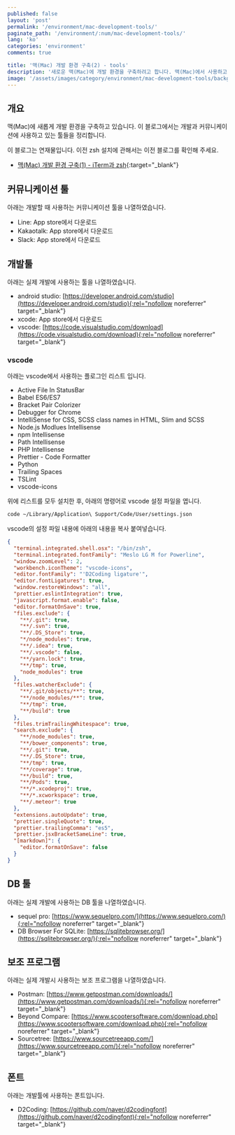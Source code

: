 ```yaml
---
published: false
layout: 'post'
permalink: '/environment/mac-development-tools/'
paginate_path: '/environment/:num/mac-development-tools/'
lang: 'ko'
categories: 'environment'
comments: true

title: '맥(Mac) 개발 환경 구축(2) - tools'
description: '새로운 맥(Mac)에 개발 환경을 구축하려고 합니다. 맥(Mac)에서 사용하고 있는 툴들을 정리하였습니다.'
image: '/assets/images/category/environment/mac-development-tools/background.jpg'
---
```


## 개요
맥(Mac)에 새롭게 개발 환경을 구축하고 있습니다. 이 블로그에서는 개발과 커뮤니케이션에 사용하고 있는 툴들을 정리합니다.

이 블로그는 연재물입니다. 이전 zsh 설치에 관해서는 이전 블로그를 확인해 주세요.

- [맥(Mac) 개발 환경 구축(1) - iTerm과 zsh]({{site.url}}/{{page.categories}}/mac-iterm-zsh/){:target="_blank"}


## 커뮤니케이션 툴
아래는 개발할 때 사용하는 커뮤니케이션 툴을 나열하였습니다.

- Line: App store에서 다운로드
- Kakaotalk: App store에서 다운로드
- Slack: App store에서 다운로드


## 개발툴
아래는 실제 개발에 사용하는 툴을 나열하였습니다.

- android studio: [https://developer.android.com/studio](https://developer.android.com/studio){:rel="nofollow noreferrer" target="_blank"}
- xcode: App store에서 다운로드
- vscode: [https://code.visualstudio.com/download](https://code.visualstudio.com/download){:rel="nofollow noreferrer" target="_blank"}


### vscode
아래는 vscode에서 사용하는 플로그인 리스트 입니다.

- Active File In StatusBar
- Babel ES6/ES7
- Bracket Pair Colorizer
- Debugger for Chrome
- IntelliSense for CSS, SCSS class names in HTML, Slim and SCSS
- Node.js Modlues Intellisense
- npm Intellisense
- Path Intellisense
- PHP Intellisense
- Prettier - Code Formatter
- Python
- Trailing Spaces
- TSLint
- vscode-icons

위에 리스트를 모두 설치한 후, 아래의 명령어로 vscode 설정 파일을 엽니다.

```bash
code ~/Library/Application\ Support/Code/User/settings.json
```

vscode의 설정 파일 내용에 아래의 내용을 복사 붙여넣습니다.

```json
{
  "terminal.integrated.shell.osx": "/bin/zsh",
  "terminal.integrated.fontFamily": "Meslo LG M for Powerline",
  "window.zoomLevel": 2,
  "workbench.iconTheme": "vscode-icons",
  "editor.fontFamily": "'D2Coding ligature'",
  "editor.fontLigatures": true,
  "window.restoreWindows": "all",
  "prettier.eslintIntegration": true,
  "javascript.format.enable": false,
  "editor.formatOnSave": true,
  "files.exclude": {
    "**/.git": true,
    "**/.svn": true,
    "**/.DS_Store": true,
    "*/node_modules": true,
    "**/.idea": true,
    "**/.vscode": false,
    "**/yarn.lock": true,
    "**/tmp": true,
    "node_modules": true
  },
  "files.watcherExclude": {
    "**/.git/objects/**": true,
    "**/node_modules/**": true,
    "**/tmp": true,
    "**/build": true
  },
  "files.trimTrailingWhitespace": true,
  "search.exclude": {
    "**/node_modules": true,
    "**/bower_components": true,
    "**/.git": true,
    "**/.DS_Store": true,
    "**/tmp": true,
    "**/coverage": true,
    "**/build": true,
    "**/Pods": true,
    "**/*.xcodeproj": true,
    "**/*.xcworkspace": true,
    "**/.meteor": true
  },
  "extensions.autoUpdate": true,
  "prettier.singleQuote": true,
  "prettier.trailingComma": "es5",
  "prettier.jsxBracketSameLine": true,
  "[markdown]": {
    "editor.formatOnSave": false
  }
}
```


## DB 툴
아래는 실제 개발에 사용하는 DB 툴을 나열하였습니다.

- sequel pro: [https://www.sequelpro.com/](https://www.sequelpro.com/){:rel="nofollow noreferrer" target="_blank"}
- DB Browser For SQLite: [https://sqlitebrowser.org/](https://sqlitebrowser.org/){:rel="nofollow noreferrer" target="_blank"}


## 보조 프로그램
아래는 실제 개발시 사용하는 보조 프로그램을 나열하였습니다.

- Postman: [https://www.getpostman.com/downloads/](https://www.getpostman.com/downloads/){:rel="nofollow noreferrer" target="_blank"}
- Beyond Compare: [https://www.scootersoftware.com/download.php](https://www.scootersoftware.com/download.php){:rel="nofollow noreferrer" target="_blank"}
- Sourcetree: [https://www.sourcetreeapp.com/](https://www.sourcetreeapp.com/){:rel="nofollow noreferrer" target="_blank"}


## 폰트
아래는 개발툴에 사용하는 폰트입니다.

- D2Coding: [https://github.com/naver/d2codingfont](https://github.com/naver/d2codingfont){:rel="nofollow noreferrer" target="_blank"}


